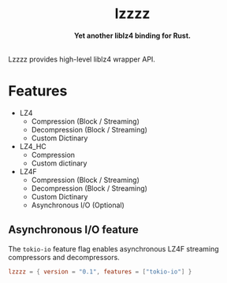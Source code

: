 <h1 align="center">lzzzz</h1>
<div align="center">
 <strong>
   Yet another liblz4 binding for Rust.
 </strong>
</div>

<br/>

Lzzzz provides high-level liblz4 wrapper API.

# Features

- LZ4
    - Compression (Block / Streaming)
    - Decompression (Block / Streaming)
    - Custom Dictinary
- LZ4_HC 
    - Compression
    - Custom dictinary
- LZ4F 
    - Compression (Block / Streaming)
    - Decompression (Block / Streaming)
    - Custom Dictinary
    - Asynchronous I/O (Optional)

## Asynchronous I/O feature

The `tokio-io` feature flag enables asynchronous LZ4F streaming compressors and decompressors.

```toml
lzzzz = { version = "0.1", features = ["tokio-io"] }
```
